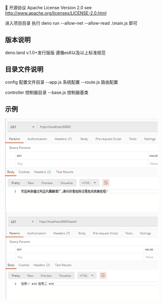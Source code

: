📃 开源协议
Apache License Version 2.0 see http://www.apache.org/licenses/LICENSE-2.0.html

进入项目目录 执行 deno run --allow-net --allow-read  .\main.js 即可

版本说明 
--------------------------------------------------------------------------
deno.land v.1.0+发行版版 遵循es6以及以上标准规范

目录文件说明 
--------------------------------------------------------------------------
config 配置文件目录
--app.js 系统配置
--route.js 路由配置

controller 控制器目录
--base.js 控制器基类

示例
--------------------------------------------------------------------------
![exmple_1](https://github.com/v10086/escall/blob/master/exmple/exmple_1.png) 
![exmple_2](https://github.com/v10086/escall/blob/master/exmple/exmple_2.png) 




